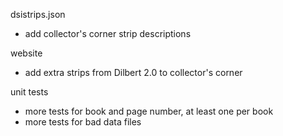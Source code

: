 dsistrips.json

- add collector's corner strip descriptions

website

- add extra strips from Dilbert 2.0 to collector's corner

unit tests

- more tests for book and page number, at least one per book
- more tests for bad data files
